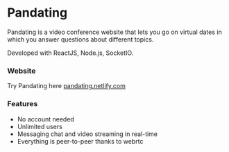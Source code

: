 <!-- @format -->

# Pandating

Pandating is a video conference website that lets you go on virtual
dates in which you answer questions about different topics.

Developed with ReactJS, Node.js, SocketIO.

### Website

Try Pandating here
[pandating.netlify.com](https://pandating.netlify.com/)

### Features

- No account needed
- Unlimited users
- Messaging chat and video streaming in real-time
- Everything is peer-to-peer thanks to webrtc
